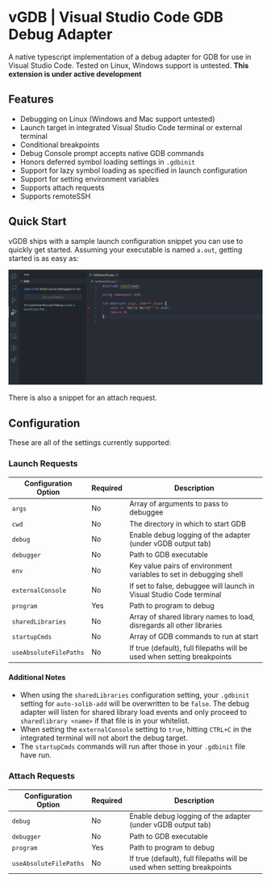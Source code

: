 # vGDB | Visual Studio Code GDB Debug Adapter

A native typescript implementation of a debug adapter for GDB for use in Visual Studio Code. Tested on Linux, Windows support is untested. **This extension is under active development**

## Features

- Debugging on Linux (Windows and Mac support untested)
- Launch target in integrated Visual Studio Code terminal or external terminal
- Conditional breakpoints
- Debug Console prompt accepts native GDB commands
- Honors deferred symbol loading settings in `.gdbinit`
- Support for lazy symbol loading as specified in launch configuration
- Support for setting environment variables
- Supports attach requests
- Supports remoteSSH

## Quick Start

vGDB ships with a sample launch configuration snippet you can use to quickly get started. Assuming your executable is named `a.out`, getting started is as easy as:

![EZ Setup](resources/ezsetup.gif)

There is also a snippet for an attach request.

## Configuration

These are all of the settings currently supported:

### Launch Requests

| Configuration Option  | Required | Description                                                              |
| --------------------- |----------|--------------------------------------------------------------------------|
| `args`                | No       | Array of arguments to pass to debuggee                                   |
| `cwd`                 | No       | The directory in which to start GDB                                      |
| `debug`               | No       | Enable debug logging of the adapter (under vGDB output tab)              |
| `debugger`            | No       | Path to GDB executable                                                   |
| `env`                 | No       | Key value pairs of environment variables to set in debugging shell       |
| `externalConsole`     | No       | If set to false, debuggee will launch in Visual Studio Code terminal     |
| `program`             | Yes      | Path to program to debug                                                 |
| `sharedLibraries`     | No       | Array of shared library names to load, disregards all other libraries    |
| `startupCmds`         | No       | Array of GDB commands to run at start                                    |
| `useAbsoluteFilePaths`| No       | If true (default), full filepaths will be used when setting breakpoints  |


#### Additional Notes
- When using the `sharedLibraries` configuration setting, your `.gdbinit` setting for `auto-solib-add` will be overwritten to be `false`. The debug adapter will listen for shared library load events and only proceed to `sharedlibrary <name>` if that file is in your whitelist.
- When setting the `externalConsole` setting to `true`, hitting `CTRL+C` in the integrated terminal will not abort the debug target.
- The `startupCmds` commands will run after those in your `.gdbinit` file have run.

### Attach Requests

| Configuration Option  | Required | Description                                                              |
| --------------------- |----------|--------------------------------------------------------------------------|
| `debug`               | No       | Enable debug logging of the adapter (under vGDB output tab)              |
| `debugger`            | No       | Path to GDB executable                                                   |
| `program`             | Yes      | Path to program to debug                                                 |
| `useAbsoluteFilePaths`| No       | If true (default), full filepaths will be used when setting breakpoints  |